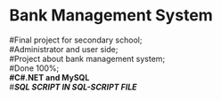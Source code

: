 # Bank Management System
#Final project for secondary school;<br>
#Administrator and user side;<br>
#Project about bank management system;<br>
#Done 100%;<br>
<b>#C#.NET and MySQL</b><br>
#___SQL SCRIPT IN SQL-SCRIPT FILE___
